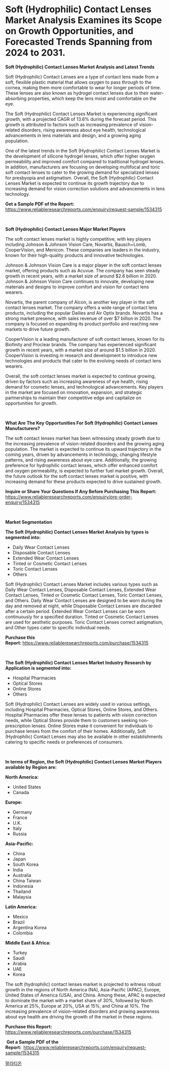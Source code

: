 <p><h1>Soft (Hydrophilic) Contact Lenses Market Analysis Examines its Scope on Growth Opportunities, and Forecasted Trends Spanning from 2024 to 2031.</h1></p><p><strong>Soft (Hydrophilic) Contact Lenses Market Analysis and Latest Trends</strong></p>
<p><p>Soft (Hydrophilic) Contact Lenses are a type of contact lens made from a soft, flexible plastic material that allows oxygen to pass through to the cornea, making them more comfortable to wear for longer periods of time. These lenses are also known as hydrogel contact lenses due to their water-absorbing properties, which keep the lens moist and comfortable on the eye.</p><p>The Soft (Hydrophilic) Contact Lenses Market is experiencing significant growth, with a projected CAGR of 13.6% during the forecast period. This growth is attributed to factors such as increasing prevalence of vision-related disorders, rising awareness about eye health, technological advancements in lens materials and design, and a growing aging population.</p><p>One of the latest trends in the Soft (Hydrophilic) Contact Lenses Market is the development of silicone hydrogel lenses, which offer higher oxygen permeability and improved comfort compared to traditional hydrogel lenses. In addition, manufacturers are focusing on developing multifocal and toric soft contact lenses to cater to the growing demand for specialized lenses for presbyopia and astigmatism. Overall, the Soft (Hydrophilic) Contact Lenses Market is expected to continue its growth trajectory due to increasing demand for vision correction solutions and advancements in lens technology.</p></p>
<p><strong>Get a Sample PDF of the Report:&nbsp;</strong> <a href="https://www.reliableresearchreports.com/enquiry/request-sample/1534315">https://www.reliableresearchreports.com/enquiry/request-sample/1534315</a></p>
<p>&nbsp;</p>
<p><strong>Soft (Hydrophilic) Contact Lenses Major Market Players</strong></p>
<p><p>The soft contact lenses market is highly competitive, with key players including Johnson & Johnson Vision Care, Novartis, Bausch+Lomb, CooperVision, and Menicon. These companies are leaders in the industry, known for their high-quality products and innovative technologies.</p><p>Johnson & Johnson Vision Care is a major player in the soft contact lenses market, offering products such as Acuvue. The company has seen steady growth in recent years, with a market size of around $2.6 billion in 2020. Johnson & Johnson Vision Care continues to innovate, developing new materials and designs to improve comfort and vision for contact lens wearers.</p><p>Novartis, the parent company of Alcon, is another key player in the soft contact lenses market. The company offers a wide range of contact lens products, including the popular Dailies and Air Optix brands. Novartis has a strong market presence, with sales revenue of over $7 billion in 2020. The company is focused on expanding its product portfolio and reaching new markets to drive future growth.</p><p>CooperVision is a leading manufacturer of soft contact lenses, known for its Biofinity and Proclear brands. The company has experienced significant growth in recent years, with a market size of around $1.5 billion in 2020. CooperVision is investing in research and development to introduce new technologies and products that cater to the evolving needs of contact lens wearers.</p><p>Overall, the soft contact lenses market is expected to continue growing, driven by factors such as increasing awareness of eye health, rising demand for cosmetic lenses, and technological advancements. Key players in the market are focused on innovation, expansion, and strategic partnerships to maintain their competitive edge and capitalize on opportunities for growth.</p></p>
<p>&nbsp;</p>
<p><strong>What Are The Key Opportunities For Soft (Hydrophilic) Contact Lenses Manufacturers?</strong></p>
<p><p>The soft contact lenses market has been witnessing steady growth due to the increasing prevalence of vision-related disorders and the growing aging population. The market is expected to continue its upward trajectory in the coming years, driven by advancements in technology, changing lifestyle patterns, and rising awareness about eye care. Additionally, the growing preference for hydrophilic contact lenses, which offer enhanced comfort and oxygen permeability, is expected to further fuel market growth. Overall, the future outlook for the soft contact lenses market is positive, with increasing demand for these products expected to drive sustained growth.</p></p>
<p><strong>Inquire or Share Your Questions If Any Before Purchasing This Report:</strong> <a href="https://www.reliableresearchreports.com/enquiry/pre-order-enquiry/1534315">https://www.reliableresearchreports.com/enquiry/pre-order-enquiry/1534315</a></p>
<p>&nbsp;</p>
<p><strong>Market Segmentation</strong></p>
<p><strong>The Soft (Hydrophilic) Contact Lenses Market Analysis by types is segmented into:</strong></p>
<p><ul><li>Daily Wear Contact Lenses</li><li>Disposable Contact Lenses</li><li>Extended Wear Contact Lenses</li><li>Tinted or Cosmetic Contact Lenses</li><li>Toric Contact Lenses</li><li>Others</li></ul></p>
<p><p>Soft (Hydrophilic) Contact Lenses Market includes various types such as Daily Wear Contact Lenses, Disposable Contact Lenses, Extended Wear Contact Lenses, Tinted or Cosmetic Contact Lenses, Toric Contact Lenses, and Others. Daily Wear Contact Lenses are designed to be worn during the day and removed at night, while Disposable Contact Lenses are discarded after a certain period. Extended Wear Contact Lenses can be worn continuously for a specified duration. Tinted or Cosmetic Contact Lenses are used for aesthetic purposes. Toric Contact Lenses correct astigmatism, and Other types cater to specific individual needs.</p></p>
<p><strong>Purchase this Report:&nbsp;</strong><a href="https://www.reliableresearchreports.com/purchase/1534315">https://www.reliableresearchreports.com/purchase/1534315</a></p>
<p>&nbsp;</p>
<p><strong>The Soft (Hydrophilic) Contact Lenses Market Industry Research by Application is segmented into:</strong></p>
<p><ul><li>Hospital Pharmacies</li><li>Optical Stores</li><li>Online Stores</li><li>Others</li></ul></p>
<p><p>Soft (Hydrophilic) Contact Lenses are widely used in various settings, including Hospital Pharmacies, Optical Stores, Online Stores, and Others. Hospital Pharmacies offer these lenses to patients with vision correction needs, while Optical Stores provide them to customers seeking non-prescription lenses. Online Stores make it convenient for individuals to purchase lenses from the comfort of their homes. Additionally, Soft (Hydrophilic) Contact Lenses may also be available in other establishments catering to specific needs or preferences of consumers.</p></p>
<p>&nbsp;</p>
<p><strong>In terms of Region, the Soft (Hydrophilic) Contact Lenses Market Players available by Region are:</strong></p>
<p>
    <p> <strong> North America: </strong>
        <ul>
            <li>United States</li>
            <li>Canada</li>
        </ul>
        </p> 
    <p> <strong> Europe: </strong>
        <ul>
            <li>Germany</li>
            <li>France</li>
            <li>U.K.</li>
            <li>Italy</li>
            <li>Russia</li>
        </ul>
        </p> 
    <p> <strong> Asia-Pacific: </strong>
        <ul>
            <li>China</li>
            <li>Japan</li>
            <li>South Korea</li>
            <li>India</li>
            <li>Australia</li>
            <li>China Taiwan</li>
            <li>Indonesia</li>
            <li>Thailand</li>
            <li>Malaysia</li>
        </ul>
        </p> 
    <p> <strong> Latin America: </strong>
        <ul>
            <li>Mexico</li>
            <li>Brazil</li>
            <li>Argentina Korea</li>
            <li>Colombia</li>
        </ul>
        </p> 
    <p> <strong> Middle East & Africa: </strong>
        <ul>
            <li>Turkey</li>
            <li>Saudi</li>
            <li>Arabia</li>
            <li>UAE</li>
            <li>Korea</li>
        </ul>
    </p>
    </p>
<p><p>The soft (hydrophilic) contact lenses market is projected to witness robust growth in the regions of North America (NA), Asia-Pacific (APAC), Europe, United States of America (USA), and China. Among these, APAC is expected to dominate the market with a market share of 30%, followed by North America at 25%, Europe at 20%, USA at 15%, and China at 10%. The increasing prevalence of vision-related disorders and growing awareness about eye health are driving the growth of the market in these regions.</p></p>
<p><strong>Purchase this Report: </strong><a href="https://www.reliableresearchreports.com/purchase/1534315">https://www.reliableresearchreports.com/purchase/1534315</a></p>
<p>&nbsp;<strong>Get a Sample PDF of the Report:&nbsp;&nbsp;</strong><a href="https://www.reliableresearchreports.com/enquiry/request-sample/1534315">https://www.reliableresearchreports.com/enquiry/request-sample/1534315</a></p>
<p><strong></strong></p>
<p><p><a href="https://github.com/FelipeGrrady654556/Market-Research-Report-List-1/blob/main/62733965866.md">말라티온</a></p></p>